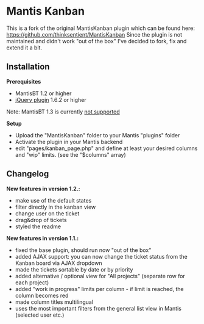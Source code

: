 Mantis Kanban
=============

This is a fork of the original MantisKanban plugin which can be found here: https://github.com/thinksentient/MantisKanban
Since the plugin is not maintained and didn't work "out of the box" I've decided to fork, fix and extend it a bit.

Installation
------------

__Prerequisites__
* MantisBT 1.2 or higher
* [jQuery plugin](https://github.com/mantisbt-plugins/jquery) 1.6.2 or higher

Note: MantisBT 1.3 is currently [not supported](https://github.com/mantisbt-plugins/MantisKanban/issues/5)

__Setup__
*   Upload the "MantisKanban" folder to your Mantis "plugins" folder
*   Activate the plugin in your Mantis backend
*   edit "pages/kanban_page.php" and define at least your desired columns and "wip" limits. (see the "$columns" array)

Changelog
---------
__New features in version 1.2.:__
*   make use of the default states
*   filter directly in the kanban view
*   change user on the ticket
*   drag&drop of tickets
*   styled the readme

__New features in version 1.1.:__
*   fixed the base plugin, should run now "out of the box"
*   added AJAX support: you can now change the ticket status from the Kanban board via AJAX dropdown
*   made the tickets sortable by date or by priority
*   added alternative / optional view for "All projects" (separate row for each project)
*   added "work in progress" limits per column - if limit is reached, the column becomes red
*   made column titles multilingual
*   uses the most important filters from the general list view in Mantis (selected user etc.)

